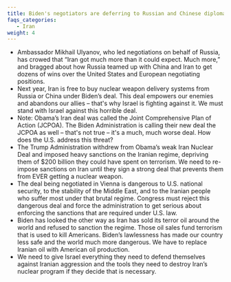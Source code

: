 ```yaml
---
title: Biden's negotiators are deferring to Russian and Chinese diplomats to re-negotiate the Obama’s weak deal with the Iranian regime
faqs_categories:
   - Iran
weight: 4
---
```


- Ambassador Mikhail Ulyanov, who led negotiations on behalf of Russia, has crowed that “Iran got much more than it could expect. Much more,” and bragged about how Russia teamed up with China and Iran to get dozens of wins over the United States and European negotiating positions.  
- Next year, Iran is free to buy nuclear weapon delivery systems from Russia or China under Biden’s deal. 
This deal empowers our enemies and abandons our allies – that's why Israel is fighting against it. We must stand with Israel against this horrible deal.  
- Note: Obama’s Iran deal was called the Joint Comprehensive Plan of Action (JCPOA). The Biden Administration is calling their new deal the JCPOA as well – that's not true – it's a much, much worse deal.   How does the U.S. address this threat?  
- The Trump Administration withdrew from Obama’s weak Iran Nuclear Deal and imposed heavy sanctions on the Iranian regime, depriving them of $200 billion they could have spent on terrorism. We need to re-impose sanctions on Iran until they sign a strong deal that prevents them from EVER getting a nuclear weapon. 
- The deal being negotiated in Vienna is dangerous to U.S. national security, to the stability of the Middle East, and to the Iranian people who suffer most under that brutal regime. Congress must reject this dangerous deal and force the administration to get serious about enforcing the sanctions that are required under U.S. law. 
- Biden has looked the other way as Iran has sold its terror oil around the world and refused to sanction the regime. Those oil sales fund terrorism that is used to kill Americans. Biden’s lawlessness has made our country less safe and the world much more dangerous. We have to replace Iranian oil with American oil production. 
- We need to give Israel everything they need to defend themselves against Iranian aggression and the tools they need to destroy Iran’s nuclear program if they decide that is necessary.   